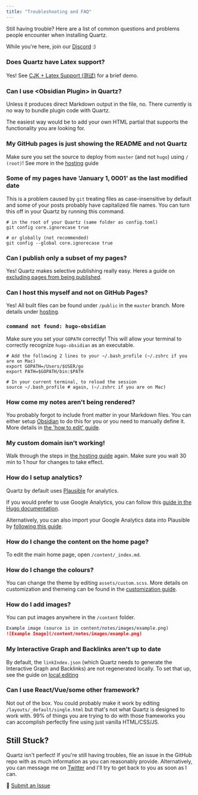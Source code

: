 ```yaml
---
title: "Troubleshooting and FAQ"
---
```


Still having trouble? Here are a list of common questions and problems people encounter when installing Quartz.

While you're here, join our [Discord](https://discord.gg/cRFFHYye7t) :)

### Does Quartz have Latex support?

Yes! See [CJK + Latex Support (测试)](<notes/CJK%20+%20Latex%20Support%20(测试).md>) for a brief demo.

### Can I use \<Obsidian Plugin\> in Quartz?

Unless it produces direct Markdown output in the file, no. There currently is no way to bundle plugin code with Quartz.

The easiest way would be to add your own HTML partial that supports the functionality you are looking for.

### My GitHub pages is just showing the README and not Quartz

Make sure you set the source to deploy from `master` (and not `hugo`) using `/ (root)`! See more in the [hosting](/notes/hosting) guide

### Some of my pages have 'January 1, 0001' as the last modified date

This is a problem caused by `git` treating files as case-insensitive by default and some of your posts probably have capitalized file names. You can turn this off in your Quartz by running this command.

```shell
# in the root of your Quartz (same folder as config.toml)
git config core.ignorecase true

# or globally (not recommended)
git config --global core.ignorecase true
```

### Can I publish only a subset of my pages?

Yes! Quartz makes selective publishing really easy. Heres a guide on [excluding pages from being published](notes/ignore%20notes.md).

### Can I host this myself and not on GitHub Pages?

Yes! All built files can be found under `/public` in the `master` branch. More details under [hosting](notes/hosting.md).

### `command not found: hugo-obsidian`

Make sure you set your `GOPATH` correctly! This will allow your terminal to correctly recognize `hugo-obsidian` as an executable.

```shell
# Add the following 2 lines to your ~/.bash_profile (~/.zshrc if you are on Mac)
export GOPATH=/Users/$USER/go
export PATH=$GOPATH/bin:$PATH

# In your current terminal, to reload the session
source ~/.bash_profile # again, (~/.zshrc if you are on Mac)
```

### How come my notes aren't being rendered?

You probably forgot to include front matter in your Markdown files. You can either setup [Obsidian](notes/obsidian.md) to do this for you or you need to manually define it. More details in [the 'how to edit' guide](notes/editing.md).

### My custom domain isn't working!

Walk through the steps in [the hosting guide](notes/hosting.md) again. Make sure you wait 30 min to 1 hour for changes to take effect.

### How do I setup analytics?

Quartz by default uses [Plausible](https://plausible.io/) for analytics.

If you would prefer to use Google Analytics, you can follow this [guide in the Hugo documentation](https://gohugo.io/templates/internal/#google-analytics).

Alternatively, you can also import your Google Analytics data into Plausible by [following this guide](https://plausible.io/docs/google-analytics-import).

### How do I change the content on the home page?

To edit the main home page, open `/content/_index.md`.

### How do I change the colours?

You can change the theme by editing `assets/custom.scss`. More details on customization and themeing can be found in the [customization guide](notes/config.md).

### How do I add images?

You can put images anywhere in the `/content` folder.

```markdown
Example image (source is in content/notes/images/example.png)
![Example Image](/content/notes/images/example.png)
```

### My Interactive Graph and Backlinks aren't up to date

By default, the `linkIndex.json` (which Quartz needs to generate the Interactive Graph and Backlinks) are not regenerated locally. To set that up, see the guide on [local editing](notes/editing.md)

### Can I use React/Vue/some other framework?

Not out of the box. You could probably make it work by editing `/layouts/_default/single.html` but that's not what Quartz is designed to work with. 99% of things you are trying to do with those frameworks you can accomplish perfectly fine using just vanilla HTML/CSS/JS.

## Still Stuck?

Quartz isn't perfect! If you're still having troubles, file an issue in the GitHub repo with as much information as you can reasonably provide. Alternatively, you can message me on [Twitter](https://twitter.com/_jzhao) and I'll try to get back to you as soon as I can.

🐛 [Submit an Issue](https://github.com/jackyzha0/quartz/issues)
